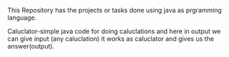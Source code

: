 This Repository has the projects or tasks done using java as prgramming language.

Caluclator-simple java code for doing caluclations and here in output we can give input (any caluclation) it works as caluclator and gives us the answer(output).

